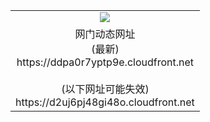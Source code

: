 ﻿<table>
  <tr></tr>
  <tr><td colspan=2 align=center><img src="https://ddpa0r7yptp9e.cloudfront.net/Up/oGate.jpg" /></td></tr>
  <tr><td colspan=2 align=center>网门动态网址<br/>(最新)
<br>https://ddpa0r7yptp9e.cloudfront.net
<br/><br/>(以下网址可能失效)
<br>https://d2uj6pj48gi48o.cloudfront.net
    </td>
  </tr>
</table>

